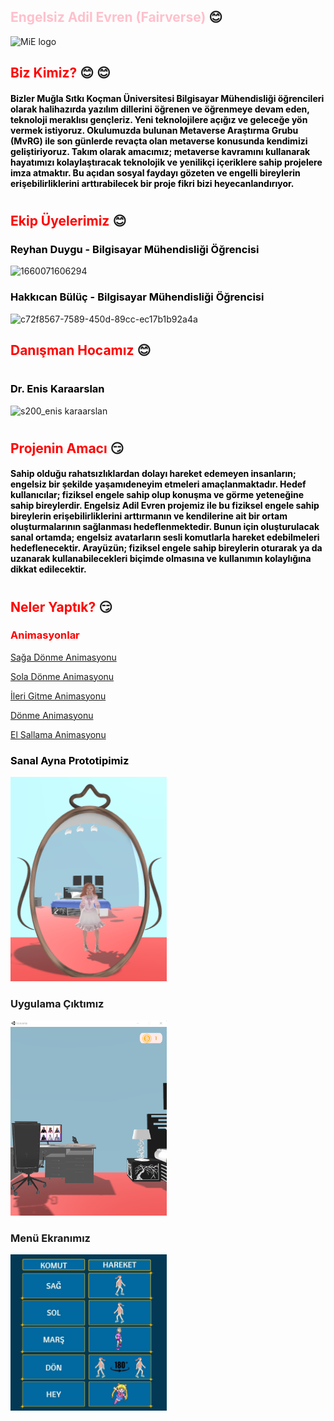 ## <font color="pink">Engelsiz Adil Evren (Fairverse)  </font>:blush:


![MiE logo](https://user-images.githubusercontent.com/88316928/224570468-fbec651b-2950-4aee-b336-68e0f7414823.png)

## <font color="RED"> Biz Kimiz?  </font> :blush: :blush:



#### <font color= "BLACK" > Bizler Muğla Sıtkı Koçman Üniversitesi Bilgisayar Mühendisliği öğrencileri olarak halihazırda yazılım dillerini öğrenen ve öğrenmeye devam eden, teknoloji meraklısı gençleriz. Yeni teknolojilere açığız ve geleceğe yön vermek istiyoruz. Okulumuzda bulunan Metaverse Araştırma Grubu (MvRG) ile son günlerde revaçta olan metaverse konusunda kendimizi geliştiriyoruz. Takım olarak amacımız; metaverse kavramını kullanarak hayatımızı kolaylaştıracak teknolojik ve yenilikçi içeriklere sahip projelere imza atmaktır. Bu açıdan sosyal faydayı gözeten ve engelli bireylerin erişebilirliklerini arttırabilecek bir proje fikri bizi heyecanlandırıyor.  </font>

#

## <font color="RED"> Ekip Üyelerimiz  </font>:blush:


###  <font color="black"> Reyhan Duygu - Bilgisayar Mühendisliği Öğrencisi  </font>      

![1660071606294](https://user-images.githubusercontent.com/88316928/224571047-8211ae55-9a07-4f4c-bd82-8216c09a5428.jpg)


###  <font color="black"> Hakkıcan Bülüç - Bilgisayar Mühendisliği Öğrencisi  </font>     

![c72f8567-7589-450d-89cc-ec17b1b92a4a](https://user-images.githubusercontent.com/88316928/224570814-93c83084-bb6c-4dfd-b594-fd1467621046.jpg)


## <font color="red"> Danışman Hocamız  </font> :blush:
#
### <font color="black"> Dr. Enis Karaarslan  </font>
![s200_enis karaarslan](https://user-images.githubusercontent.com/88316928/224570798-83f6062b-1038-4e4b-ad49-3f3a0c9cccdd.jpeg)


#

## <font color= "RED"> Projenin Amacı </font> :smirk:
#### <font color="black">Sahip olduğu rahatsızlıklardan dolayı hareket edemeyen insanların; engelsiz bir şekilde yaşamıdeneyim etmeleri amaçlanmaktadır. Hedef kullanıcılar; fiziksel engele sahip olup konuşma ve görme yeteneğine sahip bireylerdir. Engelsiz Adil Evren projemiz ile bu fiziksel engele sahip bireylerin erişebilirliklerini arttırmanın ve kendilerine ait bir ortam oluşturmalarının sağlanması hedeflenmektedir. Bunun için oluşturulacak sanal ortamda; engelsiz avatarların sesli komutlarla hareket edebilmeleri hedeflenecektir. Arayüzün; fiziksel engele sahip bireylerin oturarak ya da uzanarak kullanabilecekleri biçimde olmasına ve kullanımın kolaylığına dikkat edilecektir.  </font>

#
## <font color= "RED"> Neler Yaptık?  </font>:smirk:



### <font color= "RED"> Animasyonlar </font>

[Sağa Dönme Animasyonu](https://youtu.be/0h8hvZsVoZ8 "Sağa dönme animasyonu")

[Sola Dönme Animasyonu](https://youtu.be/IZbs8mHMog4 "Sola dönme animasyonu")

[İleri Gitme Animasyonu](https://youtu.be/_WZcwKDqFUA "İleri gitme animasyonu")

[Dönme Animasyonu](https://youtu.be/NYCwgUyq0I8 "Dönme animasyonu")

[El Sallama Animasyonu](https://youtu.be/kql0C48YUuI "El sallama animasyonu")

### <font color= "BLACK" >Sanal Ayna Prototipimiz </font>
<img src="source/MiE ayna.png" width="250">

### Uygulama Çıktımız
<img src="source/mie-pc.png" width="250">

### Menü Ekranımız
<img src="source/menü.jpg" width="250">
